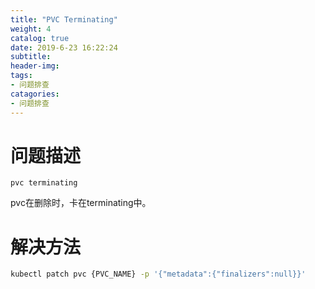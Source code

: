 ```yaml
---
title: "PVC Terminating"
weight: 4
catalog: true
date: 2019-6-23 16:22:24
subtitle:
header-img:
tags:
- 问题排查
catagories:
- 问题排查
---
```


# 问题描述

```
pvc terminating
```

pvc在删除时，卡在terminating中。

# 解决方法

```bash
kubectl patch pvc {PVC_NAME} -p '{"metadata":{"finalizers":null}}'
```
